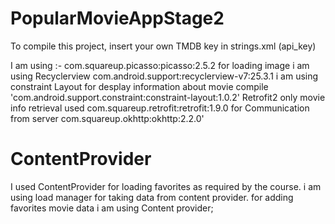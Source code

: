 # PopularMovieAppStage2
To compile this project, insert your own TMDB key in strings.xml (api_key)

I am using  :- com.squareup.picasso:picasso:2.5.2  for loading image 
i am using  Recyclerview com.android.support:recyclerview-v7:25.3.1
i am using constraint Layout for desplay information about movie compile 'com.android.support.constraint:constraint-layout:1.0.2'
Retrofit2 only movie info retrieval used com.squareup.retrofit:retrofit:1.9.0
for Communication from server com.squareup.okhttp:okhttp:2.2.0'
    
    
# ContentProvider

I used ContentProvider for loading favorites as required by the course.
i am using load manager for taking data from content provider.
for adding favorites movie data i am using Content provider;